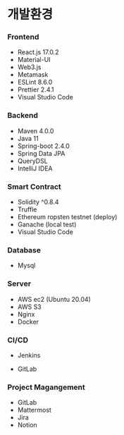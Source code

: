 # 개발환경

### Frontend

* React.js 17.0.2
* Material-UI
* Web3.js
* Metamask
* ESLint 8.6.0
* Prettier 2.4.1
* Visual Studio Code



### Backend

* Maven 4.0.0
* Java 11
* Spring-boot 2.4.0
* Spring Data JPA
* QueryDSL
* IntelliJ IDEA



### Smart Contract

* Solidity ^0.8.4
* Truffle
* Ethereum ropsten testnet (deploy)
* Ganache (local test)
* Visual Studio Code



### Database

* Mysql



### Server

* AWS ec2 (Ubuntu 20.04)
* AWS S3
* Nginx
* Docker



### CI/CD

* Jenkins

* GitLab



### Project Magangement

* GitLab
* Mattermost
* Jira
* Notion

